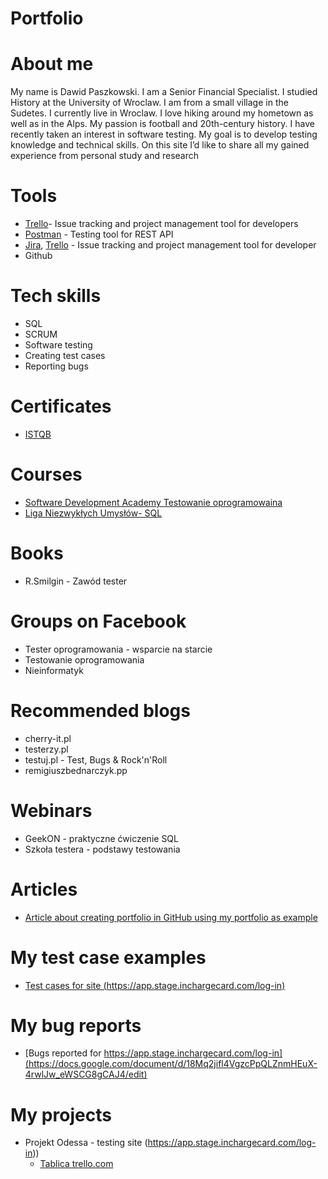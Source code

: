 # Portfolio
# About me
My name is Dawid Paszkowski. I am a Senior Financial Specialist. I studied History at the University of Wroclaw. I am from a small village in the Sudetes. I currently live in Wroclaw. I love hiking around my hometown as well as in the Alps. My passion is football and 20th-century history. I have recently taken an interest in software testing. My goal is to develop testing knowledge and technical skills. On this site I’d like to share all my gained experience from personal study and research
# Tools
  - [Trello](https://trello.com/)- Issue tracking and project management tool for developers
  - [Postman](https://www.postman.com/) - Testing tool for REST API
  - [Jira](https://www.atlassian.com/software/jira0), [Trello](https://trello.com/) - Issue tracking and project management tool for developer 
  - Github
# Tech skills
  - SQL
  - SCRUM
  - Software testing
  - Creating test cases
  - Reporting bugs
# Certificates
  - [ISTQB]([https://www.gasq.org/en/certification/check-a-certificate.html](https://sjsi.org/ist-qb/))
# Courses
  - [Software Development Academy Testowanie oprogramowaina](https://sdacademy.pl/)
  - [Liga Niezwykłych Umysłów- SQL](https://www.lnu.org.pl/)
# Books
  - R.Smilgin - Zawód tester
# Groups on Facebook
  - Tester oprogramowania - wsparcie na starcie
  - Testowanie oprogramowania
  - Nieinformatyk
# Recommended blogs
  - cherry-it.pl
  - testerzy.pl
  - testuj.pl - Test, Bugs & Rock'n'Roll
  - remigiuszbednarczyk.pp
# Webinars
  - GeekON - praktyczne ćwiczenie SQL
  - Szkoła testera - podstawy testowania
# Articles
  - [Article about creating portfolio in GitHub using my portfolio as example](https://remigiuszbednarczyk.pl/portfolio-testera?fbclid=IwAR2jX5Kqys6g0o9xi0qkzqhDKy3p0hIHajaN8dO6NFyh5w1NwMnlQrq8-aQ)
# My test case examples
  - [Test cases for site (https://app.stage.inchargecard.com/log-in)](https://docs.google.com/spreadsheets/d/16BabzvpGkXeUMoZbB1er1XLS9oa1kd6HLXWWSV5FZ2Y/edit#gid=0)
# My bug reports
  - [Bugs reported for https://app.stage.inchargecard.com/log-in](https://docs.google.com/document/d/18Mq2jifl4VgzcPpQLZnmHEuX-4rwlJw_eWSCG8gCAJ4/edit)
# My projects
  - Projekt Odessa - testing site (https://app.stage.inchargecard.com/log-in))
     - [Tablica trello.com](https://trello.com/c/VDOogAkI/5-create-test-case)

